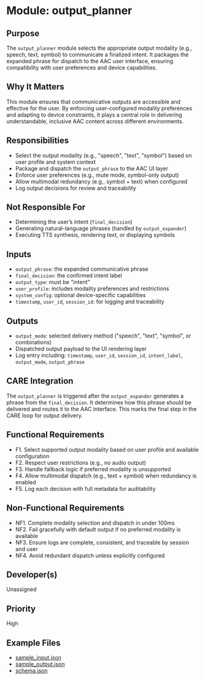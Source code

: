 # Module: output_planner

## Purpose
The `output_planner` module selects the appropriate output modality (e.g., speech, text, symbol) to communicate a finalized intent. It packages the expanded phrase for dispatch to the AAC user interface, ensuring compatibility with user preferences and device capabilities.

## Why It Matters
This module ensures that communicative outputs are accessible and effective for the user. By enforcing user-configured modality preferences and adapting to device constraints, it plays a central role in delivering understandable, inclusive AAC content across different environments.

## Responsibilities
- Select the output modality (e.g., "speech", "text", "symbol") based on user profile and system context
- Package and dispatch the `output_phrase` to the AAC UI layer
- Enforce user preferences (e.g., mute mode, symbol-only output)
- Allow multimodal redundancy (e.g., symbol + text) when configured
- Log output decisions for review and traceability

## Not Responsible For
- Determining the user’s intent (`final_decision`)
- Generating natural-language phrases (handled by `output_expander`)
- Executing TTS synthesis, rendering text, or displaying symbols

## Inputs
- `output_phrase`: the expanded communicative phrase
- `final_decision`: the confirmed intent label
- `output_type`: must be "intent"
- `user_profile`: includes modality preferences and restrictions
- `system_config`: optional device-specific capabilities
- `timestamp`, `user_id`, `session_id`: for logging and traceability

## Outputs
- `output_mode`: selected delivery method ("speech", "text", "symbol", or combinations)
- Dispatched output payload to the UI rendering layer
- Log entry including: `timestamp`, `user_id`, `session_id`, `intent_label`, `output_mode`, `output_phrase`

## CARE Integration
The `output_planner` is triggered after the `output_expander` generates a phrase from the `final_decision`. It determines how this phrase should be delivered and routes it to the AAC interface. This marks the final step in the CARE loop for output delivery.

## Functional Requirements
- F1. Select supported output modality based on user profile and available configuration
- F2. Respect user restrictions (e.g., no audio output)
- F3. Handle fallback logic if preferred modality is unsupported
- F4. Allow multimodal dispatch (e.g., text + symbol) when redundancy is enabled
- F5. Log each decision with full metadata for auditability

## Non-Functional Requirements
- NF1. Complete modality selection and dispatch in under 100ms
- NF2. Fail gracefully with default output if no preferred modality is available
- NF3. Ensure logs are complete, consistent, and traceable by session and user
- NF4. Avoid redundant dispatch unless explicitly configured

## Developer(s)
Unassigned

## Priority
High

## Example Files
- [sample_input.json](./sample_input.json)
- [sample_output.json](./sample_output.json)
- [schema.json](./schema.json)
